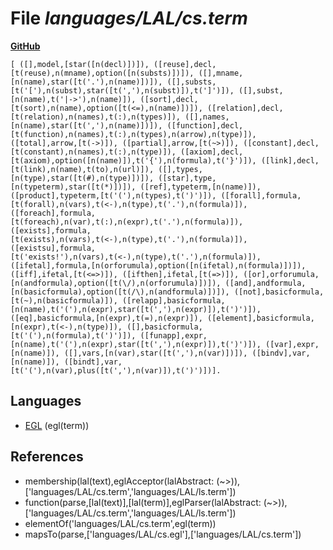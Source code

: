 # File _languages/LAL/cs.term_
**[GitHub](https://github.com/softlang/yas/blob/master/languages/LAL/cs.term)**
```
[ ([],model,[star([n(decl)])]), ([reuse],decl,[t(reuse),n(mname),option([n(substs)])]), ([],mname,[n(name),star([t('.'),n(name)])]), ([],substs,[t('['),n(subst),star([t(','),n(subst)]),t(']')]), ([],subst,[n(name),t('|->'),n(name)]), ([sort],decl,[t(sort),n(name),option([t(<=),n(name)])]), ([relation],decl,[t(relation),n(names),t(:),n(types)]), ([],names,[n(name),star([t(','),n(name)])]), ([function],decl,[t(function),n(names),t(:),n(types),n(arrow),n(type)]), ([total],arrow,[t(->)]), ([partial],arrow,[t(~>)]), ([constant],decl,[t(constant),n(names),t(:),n(type)]), ([axiom],decl,[t(axiom),option([n(name)]),t('{'),n(formula),t('}')]), ([link],decl,[t(link),n(name),t(to),n(url)]), ([],types,[n(type),star([t(#),n(type)])]), ([star],type,[n(typeterm),star([t(*)])]), ([ref],typeterm,[n(name)]), ([product],typeterm,[t('('),n(types),t(')')]), ([forall],formula,[t(forall),n(vars),t(<-),n(type),t('.'),n(formula)]), ([foreach],formula,[t(foreach),n(var),t(:),n(expr),t('.'),n(formula)]), ([exists],formula,[t(exists),n(vars),t(<-),n(type),t('.'),n(formula)]), ([existsu],formula,[t('exists!'),n(vars),t(<-),n(type),t('.'),n(formula)]), ([ifetal],formula,[n(orforumula),option([n(ifetal),n(formula)])]), ([iff],ifetal,[t(<=>)]), ([ifthen],ifetal,[t(=>)]), ([or],orforumula,[n(andformula),option([t(\/),n(orforumula)])]), ([and],andformula,[n(basicformula),option([t(/\),n(andformula)])]), ([not],basicformula,[t(~),n(basicformula)]), ([relapp],basicformula,[n(name),t('('),n(expr),star([t(','),n(expr)]),t(')')]), ([eq],basicformula,[n(expr),t(=),n(expr)]), ([element],basicformula,[n(expr),t(<-),n(type)]), ([],basicformula,[t('('),n(formula),t(')')]), ([funapp],expr,[n(name),t('('),n(expr),star([t(','),n(expr)]),t(')')]), ([var],expr,[n(name)]), ([],vars,[n(var),star([t(','),n(var)])]), ([bindv],var,[n(name)]), ([bindt],var,[t('('),n(var),plus([t(','),n(var)]),t(')')])].
```

## Languages
* [EGL](../languages/EGL.md) (egl(term))

## References
* membership(lal(text),eglAcceptor(lalAbstract: (~>)),['languages/LAL/cs.term','languages/LAL/ls.term'])
* function(parse,[lal(text)],[lal(term)],eglParser(lalAbstract: (~>)),['languages/LAL/cs.term','languages/LAL/ls.term'])
* elementOf('languages/LAL/cs.term',egl(term))
* mapsTo(parse,['languages/LAL/cs.egl'],['languages/LAL/cs.term'])

